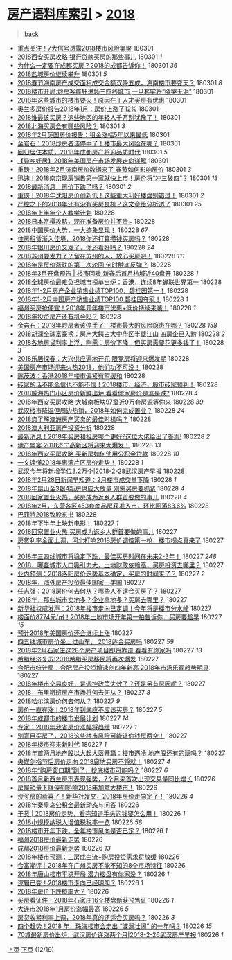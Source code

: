 [房产语料库索引](../../README.md)  > [2018](2018.md)
====
> [back](../README.md)

- [重点关注！7大信号透露2018楼市风险集聚](http://jkwz.applinzi.com/ittc/7075526760584446982.html#%E9%87%8D%E7%82%B9%E5%85%B3%E6%B3%A8%EF%BC%817%E5%A4%A7%E4%BF%A1%E5%8F%B7%E9%80%8F%E9%9C%B22018%E6%A5%BC%E5%B8%82%E9%A3%8E%E9%99%A9%E9%9B%86%E8%81%9A) 180301  
- [2018西安买房攻略 银行贷款买房的那些事儿](http://jkwz.applinzi.com/ittc/7075523008754353162.html#2018%E8%A5%BF%E5%AE%89%E4%B9%B0%E6%88%BF%E6%94%BB%E7%95%A5+%E9%93%B6%E8%A1%8C%E8%B4%B7%E6%AC%BE%E4%B9%B0%E6%88%BF%E7%9A%84%E9%82%A3%E4%BA%9B%E4%BA%8B%E5%84%BF) 180301 *1* 
- [为什么一定要在成都买房？2018的成都告诉你！](http://jkwz.applinzi.com/ittc/7075517497208210449.html#%E4%B8%BA%E4%BB%80%E4%B9%88%E4%B8%80%E5%AE%9A%E8%A6%81%E5%9C%A8%E6%88%90%E9%83%BD%E4%B9%B0%E6%88%BF%EF%BC%9F2018%E7%9A%84%E6%88%90%E9%83%BD%E5%91%8A%E8%AF%89%E4%BD%A0%EF%BC%81) 180301 *36* 
- [2018盐城房价继续攀升](http://jkwz.applinzi.com/ittc/7075476851764233222.html#2018%E7%9B%90%E5%9F%8E%E6%88%BF%E4%BB%B7%E7%BB%A7%E7%BB%AD%E6%94%80%E5%8D%87) 180301 *5* 
- [2018春节海南房产成交面积成交金额双降五成，海南楼市要变天？](http://jkwz.applinzi.com/ittc/7075476055479813131.html#2018%E6%98%A5%E8%8A%82%E6%B5%B7%E5%8D%97%E6%88%BF%E4%BA%A7%E6%88%90%E4%BA%A4%E9%9D%A2%E7%A7%AF%E6%88%90%E4%BA%A4%E9%87%91%E9%A2%9D%E5%8F%8C%E9%99%8D%E4%BA%94%E6%88%90%EF%BC%8C%E6%B5%B7%E5%8D%97%E6%A5%BC%E5%B8%82%E8%A6%81%E5%8F%98%E5%A4%A9%EF%BC%9F) 180301 *8* 
- [2018楼市开局:炒房客疯狂进场三四线城市,一旦套牢将“欲哭无泪”](http://jkwz.applinzi.com/ittc/7075466780300805126.html#2018%E6%A5%BC%E5%B8%82%E5%BC%80%E5%B1%80%3A%E7%82%92%E6%88%BF%E5%AE%A2%E7%96%AF%E7%8B%82%E8%BF%9B%E5%9C%BA%E4%B8%89%E5%9B%9B%E7%BA%BF%E5%9F%8E%E5%B8%82%2C%E4%B8%80%E6%97%A6%E5%A5%97%E7%89%A2%E5%B0%86%E2%80%9C%E6%AC%B2%E5%93%AD%E6%97%A0%E6%B3%AA%E2%80%9D) 180301  
- [2018年这些城市的楼市要火！原因在于人才买房有优惠](http://jkwz.applinzi.com/ittc/7075464180931232778.html#2018%E5%B9%B4%E8%BF%99%E4%BA%9B%E5%9F%8E%E5%B8%82%E7%9A%84%E6%A5%BC%E5%B8%82%E8%A6%81%E7%81%AB%EF%BC%81%E5%8E%9F%E5%9B%A0%E5%9C%A8%E4%BA%8E%E4%BA%BA%E6%89%8D%E4%B9%B0%E6%88%BF%E6%9C%89%E4%BC%98%E6%83%A0) 180301  
- [奥兰多房价报告2018年1月：房价上涨了12%](http://jkwz.applinzi.com/ittc/7075459459071869969.html#%E5%A5%A5%E5%85%B0%E5%A4%9A%E6%88%BF%E4%BB%B7%E6%8A%A5%E5%91%8A2018%E5%B9%B41%E6%9C%88%EF%BC%9A%E6%88%BF%E4%BB%B7%E4%B8%8A%E6%B6%A8%E4%BA%8612%25) 180301  
- [2018谁最该买房？这些地区的年轻人千万别犹豫了！](http://jkwz.applinzi.com/ittc/7075458327402513418.html#2018%E8%B0%81%E6%9C%80%E8%AF%A5%E4%B9%B0%E6%88%BF%EF%BC%9F%E8%BF%99%E4%BA%9B%E5%9C%B0%E5%8C%BA%E7%9A%84%E5%B9%B4%E8%BD%BB%E4%BA%BA%E5%8D%83%E4%B8%87%E5%88%AB%E7%8A%B9%E8%B1%AB%E4%BA%86%EF%BC%81) 180301  
- [2018北海买房会有哪些风险？](http://jkwz.applinzi.com/ittc/7075456390267405328.html#2018%E5%8C%97%E6%B5%B7%E4%B9%B0%E6%88%BF%E4%BC%9A%E6%9C%89%E5%93%AA%E4%BA%9B%E9%A3%8E%E9%99%A9%EF%BC%9F) 180301 *3* 
- [2018年2月英国房价报告：租金涨幅5年以来最低](http://jkwz.applinzi.com/ittc/7075455122304140295.html#2018%E5%B9%B42%E6%9C%88%E8%8B%B1%E5%9B%BD%E6%88%BF%E4%BB%B7%E6%8A%A5%E5%91%8A%EF%BC%9A%E7%A7%9F%E9%87%91%E6%B6%A8%E5%B9%855%E5%B9%B4%E4%BB%A5%E6%9D%A5%E6%9C%80%E4%BD%8E) 180301  
- [金岩石：2018炒房者该停手了！楼市最大风险在哪？](http://jkwz.applinzi.com/ittc/7075451550468408336.html#%E9%87%91%E5%B2%A9%E7%9F%B3%EF%BC%9A2018%E7%82%92%E6%88%BF%E8%80%85%E8%AF%A5%E5%81%9C%E6%89%8B%E4%BA%86%EF%BC%81%E6%A5%BC%E5%B8%82%E6%9C%80%E5%A4%A7%E9%A3%8E%E9%99%A9%E5%9C%A8%E5%93%AA%EF%BC%9F) 180301  
- [回归居住本质，2018年成都房产将迎品质时代](http://jkwz.applinzi.com/ittc/7075441920530973706.html#%E5%9B%9E%E5%BD%92%E5%B1%85%E4%BD%8F%E6%9C%AC%E8%B4%A8%EF%BC%8C2018%E5%B9%B4%E6%88%90%E9%83%BD%E6%88%BF%E4%BA%A7%E5%B0%86%E8%BF%8E%E5%93%81%E8%B4%A8%E6%97%B6%E4%BB%A3) 180301 *5* 
- [【异乡好居】2018年美国房产市场发展走向详解](http://jkwz.applinzi.com/ittc/7075441345160545296.html#%E3%80%90%E5%BC%82%E4%B9%A1%E5%A5%BD%E5%B1%85%E3%80%912018%E5%B9%B4%E7%BE%8E%E5%9B%BD%E6%88%BF%E4%BA%A7%E5%B8%82%E5%9C%BA%E5%8F%91%E5%B1%95%E8%B5%B0%E5%90%91%E8%AF%A6%E8%A7%A3) 180301  
- [重磅！2018年2月济南房价数据来了 春节如何影响房价](http://jkwz.applinzi.com/ittc/7075439601781310471.html#%E9%87%8D%E7%A3%85%EF%BC%812018%E5%B9%B42%E6%9C%88%E6%B5%8E%E5%8D%97%E6%88%BF%E4%BB%B7%E6%95%B0%E6%8D%AE%E6%9D%A5%E4%BA%86+%E6%98%A5%E8%8A%82%E5%A6%82%E4%BD%95%E5%BD%B1%E5%93%8D%E6%88%BF%E4%BB%B7) 180301 *3* 
- [迅速！2018南京现房销售第一家就快上市！房价将“冲三破四”？](http://jkwz.applinzi.com/ittc/7075436171683693575.html#%E8%BF%85%E9%80%9F%EF%BC%812018%E5%8D%97%E4%BA%AC%E7%8E%B0%E6%88%BF%E9%94%80%E5%94%AE%E7%AC%AC%E4%B8%80%E5%AE%B6%E5%B0%B1%E5%BF%AB%E4%B8%8A%E5%B8%82%EF%BC%81%E6%88%BF%E4%BB%B7%E5%B0%86%E2%80%9C%E5%86%B2%E4%B8%89%E7%A0%B4%E5%9B%9B%E2%80%9D%EF%BC%9F) 180301 *13* 
- [2018最新消息，房价下跌了吗？](http://jkwz.applinzi.com/ittc/7073966518570583056.html#2018%E6%9C%80%E6%96%B0%E6%B6%88%E6%81%AF%EF%BC%8C%E6%88%BF%E4%BB%B7%E4%B8%8B%E8%B7%8C%E4%BA%86%E5%90%97%EF%BC%9F) 180301 *2* 
- [重磅！2018年沈阳房价创新低！这些重大利好楼盘别错过！](http://jkwz.applinzi.com/ittc/7075414858340500486.html#%E9%87%8D%E7%A3%85%EF%BC%812018%E5%B9%B4%E6%B2%88%E9%98%B3%E6%88%BF%E4%BB%B7%E5%88%9B%E6%96%B0%E4%BD%8E%EF%BC%81%E8%BF%99%E4%BA%9B%E9%87%8D%E5%A4%A7%E5%88%A9%E5%A5%BD%E6%A5%BC%E7%9B%98%E5%88%AB%E9%94%99%E8%BF%87%EF%BC%81) 180301 *2* 
- [严控之下的2018年还有没有买房良机？这文章给分析透了](http://jkwz.applinzi.com/ittc/7075155748890084359.html#%E4%B8%A5%E6%8E%A7%E4%B9%8B%E4%B8%8B%E7%9A%842018%E5%B9%B4%E8%BF%98%E6%9C%89%E6%B2%A1%E6%9C%89%E4%B9%B0%E6%88%BF%E8%89%AF%E6%9C%BA%EF%BC%9F%E8%BF%99%E6%96%87%E7%AB%A0%E7%BB%99%E5%88%86%E6%9E%90%E9%80%8F%E4%BA%86) 180301 *25* 
- [2018年上半年个人教学计划](http://jkwz.applinzi.com/ittc/7075272698085508107.html#2018%E5%B9%B4%E4%B8%8A%E5%8D%8A%E5%B9%B4%E4%B8%AA%E4%BA%BA%E6%95%99%E5%AD%A6%E8%AE%A1%E5%88%92) 180228  
- [2018日本赏樱攻略，现在准备房价并不贵~](http://jkwz.applinzi.com/ittc/7075271479073981457.html#2018%E6%97%A5%E6%9C%AC%E8%B5%8F%E6%A8%B1%E6%94%BB%E7%95%A5%EF%BC%8C%E7%8E%B0%E5%9C%A8%E5%87%86%E5%A4%87%E6%88%BF%E4%BB%B7%E5%B9%B6%E4%B8%8D%E8%B4%B5%7E) 180228  
- [2018中国房价大势，一大迹象显现！](http://jkwz.applinzi.com/ittc/7075245423378039814.html#2018%E4%B8%AD%E5%9B%BD%E6%88%BF%E4%BB%B7%E5%A4%A7%E5%8A%BF%EF%BC%8C%E4%B8%80%E5%A4%A7%E8%BF%B9%E8%B1%A1%E6%98%BE%E7%8E%B0%EF%BC%81) 180228 *67* 
- [住房租赁渐入佳境，2018你还打算攒钱买房吗？](http://jkwz.applinzi.com/ittc/7072956257051083787.html#%E4%BD%8F%E6%88%BF%E7%A7%9F%E8%B5%81%E6%B8%90%E5%85%A5%E4%BD%B3%E5%A2%83%EF%BC%8C2018%E4%BD%A0%E8%BF%98%E6%89%93%E7%AE%97%E6%94%92%E9%92%B1%E4%B9%B0%E6%88%BF%E5%90%97%EF%BC%9F) 180228  
- [2018年银川房价又涨了，你还看好吗？](http://jkwz.applinzi.com/ittc/7075199131859813392.html#2018%E5%B9%B4%E9%93%B6%E5%B7%9D%E6%88%BF%E4%BB%B7%E5%8F%88%E6%B6%A8%E4%BA%86%EF%BC%8C%E4%BD%A0%E8%BF%98%E7%9C%8B%E5%A5%BD%E5%90%97%EF%BC%9F) 180228 *24* 
- [2018苏州要发力了？留在苏州的人，放心买房吧！](http://jkwz.applinzi.com/ittc/7075198854469518346.html#2018%E8%8B%8F%E5%B7%9E%E8%A6%81%E5%8F%91%E5%8A%9B%E4%BA%86%EF%BC%9F%E7%95%99%E5%9C%A8%E8%8B%8F%E5%B7%9E%E7%9A%84%E4%BA%BA%EF%BC%8C%E6%94%BE%E5%BF%83%E4%B9%B0%E6%88%BF%E5%90%A7%EF%BC%81) 180228 *111* 
- [2018年是房价涨跌的第三次轮回 何时触底反弹？](http://jkwz.applinzi.com/ittc/7075196062271013899.html#2018%E5%B9%B4%E6%98%AF%E6%88%BF%E4%BB%B7%E6%B6%A8%E8%B7%8C%E7%9A%84%E7%AC%AC%E4%B8%89%E6%AC%A1%E8%BD%AE%E5%9B%9E+%E4%BD%95%E6%97%B6%E8%A7%A6%E5%BA%95%E5%8F%8D%E5%BC%B9%EF%BC%9F) 180228  
- [2018年3月开盘预告 | 楼市回暖 新春后首月杭城近40盘开](http://jkwz.applinzi.com/ittc/7075184437572928528.html#2018%E5%B9%B43%E6%9C%88%E5%BC%80%E7%9B%98%E9%A2%84%E5%91%8A+%7C+%E6%A5%BC%E5%B8%82%E5%9B%9E%E6%9A%96+%E6%96%B0%E6%98%A5%E5%90%8E%E9%A6%96%E6%9C%88%E6%9D%AD%E5%9F%8E%E8%BF%9140%E7%9B%98%E5%BC%80) 180228 *1* 
- [2018全球房价最难负担城市榜单出炉：香港，连续8年蝉联世界第一](http://jkwz.applinzi.com/ittc/7075187309811336208.html#2018%E5%85%A8%E7%90%83%E6%88%BF%E4%BB%B7%E6%9C%80%E9%9A%BE%E8%B4%9F%E6%8B%85%E5%9F%8E%E5%B8%82%E6%A6%9C%E5%8D%95%E5%87%BA%E7%82%89%EF%BC%9A%E9%A6%99%E6%B8%AF%EF%BC%8C%E8%BF%9E%E7%BB%AD8%E5%B9%B4%E8%9D%89%E8%81%94%E4%B8%96%E7%95%8C%E7%AC%AC%E4%B8%80) 180228  
- [2018年1-2月房产企业销售业绩TOP100，碧桂园第一！](http://jkwz.applinzi.com/ittc/7075182894018724880.html#2018%E5%B9%B41-2%E6%9C%88%E6%88%BF%E4%BA%A7%E4%BC%81%E4%B8%9A%E9%94%80%E5%94%AE%E4%B8%9A%E7%BB%A9TOP100%EF%BC%8C%E7%A2%A7%E6%A1%82%E5%9B%AD%E7%AC%AC%E4%B8%80%EF%BC%81) 180228  
- [2018年1-2月中国房产销售业绩TOP100 碧桂园夺冠！](http://jkwz.applinzi.com/ittc/7075182894169719814.html#2018%E5%B9%B41-2%E6%9C%88%E4%B8%AD%E5%9B%BD%E6%88%BF%E4%BA%A7%E9%94%80%E5%94%AE%E4%B8%9A%E7%BB%A9TOP100+%E7%A2%A7%E6%A1%82%E5%9B%AD%E5%A4%BA%E5%86%A0%EF%BC%81) 180228 *1* 
- [福州买房抢便宜！2018年开年楼市优惠+低价持续来袭！](http://jkwz.applinzi.com/ittc/7075179560016806918.html#%E7%A6%8F%E5%B7%9E%E4%B9%B0%E6%88%BF%E6%8A%A2%E4%BE%BF%E5%AE%9C%EF%BC%812018%E5%B9%B4%E5%BC%80%E5%B9%B4%E6%A5%BC%E5%B8%82%E4%BC%98%E6%83%A0%2B%E4%BD%8E%E4%BB%B7%E6%8C%81%E7%BB%AD%E6%9D%A5%E8%A2%AD%EF%BC%81) 180228 *1* 
- [2018年投资房产还有机会吗？](http://jkwz.applinzi.com/ittc/7075178328309105671.html#2018%E5%B9%B4%E6%8A%95%E8%B5%84%E6%88%BF%E4%BA%A7%E8%BF%98%E6%9C%89%E6%9C%BA%E4%BC%9A%E5%90%97%EF%BC%9F) 180228  
- [金岩石：2018年炒房者该停手了！楼市最大的风险隐患在哪？](http://jkwz.applinzi.com/ittc/7075175650032092167.html#%E9%87%91%E5%B2%A9%E7%9F%B3%EF%BC%9A2018%E5%B9%B4%E7%82%92%E6%88%BF%E8%80%85%E8%AF%A5%E5%81%9C%E6%89%8B%E4%BA%86%EF%BC%81%E6%A5%BC%E5%B8%82%E6%9C%80%E5%A4%A7%E7%9A%84%E9%A3%8E%E9%99%A9%E9%9A%90%E6%82%A3%E5%9C%A8%E5%93%AA%EF%BC%9F) 180228 *158* 
- [2018胡润全球富豪榜：房产大鳄占大中华区半壁江山 四房企已入黔](http://jkwz.applinzi.com/ittc/7075175491416097798.html#2018%E8%83%A1%E6%B6%A6%E5%85%A8%E7%90%83%E5%AF%8C%E8%B1%AA%E6%A6%9C%EF%BC%9A%E6%88%BF%E4%BA%A7%E5%A4%A7%E9%B3%84%E5%8D%A0%E5%A4%A7%E4%B8%AD%E5%8D%8E%E5%8C%BA%E5%8D%8A%E5%A3%81%E6%B1%9F%E5%B1%B1+%E5%9B%9B%E6%88%BF%E4%BC%81%E5%B7%B2%E5%85%A5%E9%BB%94) 180228 *2* 
- [2018各地房贷利率上浮，刚需：房价下降，但买房需要花更多钱了！](http://jkwz.applinzi.com/ittc/7075097284037837840.html#2018%E5%90%84%E5%9C%B0%E6%88%BF%E8%B4%B7%E5%88%A9%E7%8E%87%E4%B8%8A%E6%B5%AE%EF%BC%8C%E5%88%9A%E9%9C%80%EF%BC%9A%E6%88%BF%E4%BB%B7%E4%B8%8B%E9%99%8D%EF%BC%8C%E4%BD%86%E4%B9%B0%E6%88%BF%E9%9C%80%E8%A6%81%E8%8A%B1%E6%9B%B4%E5%A4%9A%E9%92%B1%E4%BA%86%EF%BC%81) 180228 *3* 
- [2018乐居探春：大兴供应遍地开花 限竞房将迎来爆发期](http://jkwz.applinzi.com/ittc/7075165827081176074.html#2018%E4%B9%90%E5%B1%85%E6%8E%A2%E6%98%A5%EF%BC%9A%E5%A4%A7%E5%85%B4%E4%BE%9B%E5%BA%94%E9%81%8D%E5%9C%B0%E5%BC%80%E8%8A%B1+%E9%99%90%E7%AB%9E%E6%88%BF%E5%B0%86%E8%BF%8E%E6%9D%A5%E7%88%86%E5%8F%91%E6%9C%9F) 180228  
- [美国房产市场迎来火热2018，他们功不可没！](http://jkwz.applinzi.com/ittc/7075161272226415622.html#%E7%BE%8E%E5%9B%BD%E6%88%BF%E4%BA%A7%E5%B8%82%E5%9C%BA%E8%BF%8E%E6%9D%A5%E7%81%AB%E7%83%AD2018%EF%BC%8C%E4%BB%96%E4%BB%AC%E5%8A%9F%E4%B8%8D%E5%8F%AF%E6%B2%A1%EF%BC%81) 180228  
- [陈茂波：香港2018年楼市偏紧有望缓和](http://jkwz.applinzi.com/ittc/7075142510127350794.html#%E9%99%88%E8%8C%82%E6%B3%A2%EF%BC%9A%E9%A6%99%E6%B8%AF2018%E5%B9%B4%E6%A5%BC%E5%B8%82%E5%81%8F%E7%B4%A7%E6%9C%89%E6%9C%9B%E7%BC%93%E5%92%8C) 180228  
- [砖家的话不能全信也不能不信！2018楼市、经济、股市砖家预判！](http://jkwz.applinzi.com/ittc/7075123451100922897.html#%E7%A0%96%E5%AE%B6%E7%9A%84%E8%AF%9D%E4%B8%8D%E8%83%BD%E5%85%A8%E4%BF%A1%E4%B9%9F%E4%B8%8D%E8%83%BD%E4%B8%8D%E4%BF%A1%EF%BC%812018%E6%A5%BC%E5%B8%82%E3%80%81%E7%BB%8F%E6%B5%8E%E3%80%81%E8%82%A1%E5%B8%82%E7%A0%96%E5%AE%B6%E9%A2%84%E5%88%A4%EF%BC%81) 180228  
- [2018威海热门小区房价新鲜出炉  看看你家房价是涨是跌?](http://jkwz.applinzi.com/ittc/7075117367091004433.html#2018%E5%A8%81%E6%B5%B7%E7%83%AD%E9%97%A8%E5%B0%8F%E5%8C%BA%E6%88%BF%E4%BB%B7%E6%96%B0%E9%B2%9C%E5%87%BA%E7%82%89++%E7%9C%8B%E7%9C%8B%E4%BD%A0%E5%AE%B6%E6%88%BF%E4%BB%B7%E6%98%AF%E6%B6%A8%E6%98%AF%E8%B7%8C%3F) 180228 *4* 
- [2018年西安买房攻略 大城南板块97盘近9万套房源等你来](http://jkwz.applinzi.com/ittc/7075110996232635402.html#2018%E5%B9%B4%E8%A5%BF%E5%AE%89%E4%B9%B0%E6%88%BF%E6%94%BB%E7%95%A5+%E5%A4%A7%E5%9F%8E%E5%8D%97%E6%9D%BF%E5%9D%9797%E7%9B%98%E8%BF%919%E4%B8%87%E5%A5%97%E6%88%BF%E6%BA%90%E7%AD%89%E4%BD%A0%E6%9D%A5) 180228 *39* 
- [武汉楼市降温但周边热销，2018年如何完成置业？](http://jkwz.applinzi.com/ittc/7075090717926228999.html#%E6%AD%A6%E6%B1%89%E6%A5%BC%E5%B8%82%E9%99%8D%E6%B8%A9%E4%BD%86%E5%91%A8%E8%BE%B9%E7%83%AD%E9%94%80%EF%BC%8C2018%E5%B9%B4%E5%A6%82%E4%BD%95%E5%AE%8C%E6%88%90%E7%BD%AE%E4%B8%9A%EF%BC%9F) 180228 *24* 
- [2018您了解澳洲房产买卖的最佳时机吗？](http://jkwz.applinzi.com/ittc/7075082393075844102.html#2018%E6%82%A8%E4%BA%86%E8%A7%A3%E6%BE%B3%E6%B4%B2%E6%88%BF%E4%BA%A7%E4%B9%B0%E5%8D%96%E7%9A%84%E6%9C%80%E4%BD%B3%E6%97%B6%E6%9C%BA%E5%90%97%EF%BC%9F) 180228  
- [2018澳大利亚房产投资分析](http://jkwz.applinzi.com/ittc/7075077715961316359.html#2018%E6%BE%B3%E5%A4%A7%E5%88%A9%E4%BA%9A%E6%88%BF%E4%BA%A7%E6%8A%95%E8%B5%84%E5%88%86%E6%9E%90) 180228  
- [最新消息！2018年买房和租房哪个更好?这位大佬给出了答案!](http://jkwz.applinzi.com/ittc/7075073445903991824.html#%E6%9C%80%E6%96%B0%E6%B6%88%E6%81%AF%EF%BC%812018%E5%B9%B4%E4%B9%B0%E6%88%BF%E5%92%8C%E7%A7%9F%E6%88%BF%E5%93%AA%E4%B8%AA%E6%9B%B4%E5%A5%BD%3F%E8%BF%99%E4%BD%8D%E5%A4%A7%E4%BD%AC%E7%BB%99%E5%87%BA%E4%BA%86%E7%AD%94%E6%A1%88%21) 180228 *2* 
- [地产盛宴 2018济宁高新区将迎来大爆发！](http://jkwz.applinzi.com/ittc/7075060066829206538.html#%E5%9C%B0%E4%BA%A7%E7%9B%9B%E5%AE%B4+2018%E6%B5%8E%E5%AE%81%E9%AB%98%E6%96%B0%E5%8C%BA%E5%B0%86%E8%BF%8E%E6%9D%A5%E5%A4%A7%E7%88%86%E5%8F%91%EF%BC%81) 180228 *13* 
- [2018年西安买房攻略 买新房如何使用公积金贷款](http://jkwz.applinzi.com/ittc/7075058235830961162.html#2018%E5%B9%B4%E8%A5%BF%E5%AE%89%E4%B9%B0%E6%88%BF%E6%94%BB%E7%95%A5+%E4%B9%B0%E6%96%B0%E6%88%BF%E5%A6%82%E4%BD%95%E4%BD%BF%E7%94%A8%E5%85%AC%E7%A7%AF%E9%87%91%E8%B4%B7%E6%AC%BE) 180228 *10* 
- [一文读懂2018年惠湾片区房价走势！](http://jkwz.applinzi.com/ittc/7075056310263743498.html#%E4%B8%80%E6%96%87%E8%AF%BB%E6%87%822018%E5%B9%B4%E6%83%A0%E6%B9%BE%E7%89%87%E5%8C%BA%E6%88%BF%E4%BB%B7%E8%B5%B0%E5%8A%BF%EF%BC%81) 180228 *1* 
- [武汉今年将新增学位3.2万个|2018-2-28武汉房产早报](http://jkwz.applinzi.com/ittc/7075049872061629446.html#%E6%AD%A6%E6%B1%89%E4%BB%8A%E5%B9%B4%E5%B0%86%E6%96%B0%E5%A2%9E%E5%AD%A6%E4%BD%8D3.2%E4%B8%87%E4%B8%AA%7C2018-2-28%E6%AD%A6%E6%B1%89%E6%88%BF%E4%BA%A7%E6%97%A9%E6%8A%A5) 180228  
- [2018年2月28日新闻早知道：2月楼市成交量下降](http://jkwz.applinzi.com/ittc/7075037834102965254.html#2018%E5%B9%B42%E6%9C%8828%E6%97%A5%E6%96%B0%E9%97%BB%E6%97%A9%E7%9F%A5%E9%81%93%EF%BC%9A2%E6%9C%88%E6%A5%BC%E5%B8%82%E6%88%90%E4%BA%A4%E9%87%8F%E4%B8%8B%E9%99%8D) 180228 *1* 
- [2018年昆山金3银4新房供应大放量 刚需买房要抓紧](http://jkwz.applinzi.com/ittc/7075023532331631633.html#2018%E5%B9%B4%E6%98%86%E5%B1%B1%E9%87%913%E9%93%B64%E6%96%B0%E6%88%BF%E4%BE%9B%E5%BA%94%E5%A4%A7%E6%94%BE%E9%87%8F+%E5%88%9A%E9%9C%80%E4%B9%B0%E6%88%BF%E8%A6%81%E6%8A%93%E7%B4%A7) 180228 *4* 
- [2018回家置业火热，买房成为返乡人群首要做的事儿](http://jkwz.applinzi.com/ittc/7074935982682276870.html#2018%E5%9B%9E%E5%AE%B6%E7%BD%AE%E4%B8%9A%E7%81%AB%E7%83%AD%EF%BC%8C%E4%B9%B0%E6%88%BF%E6%88%90%E4%B8%BA%E8%BF%94%E4%B9%A1%E4%BA%BA%E7%BE%A4%E9%A6%96%E8%A6%81%E5%81%9A%E7%9A%84%E4%BA%8B%E5%84%BF) 180228 *4* 
- [2018年2月，东营各区453套商品房获准入市，环比回落83.6%](http://jkwz.applinzi.com/ittc/7074923215875212298.html#2018%E5%B9%B42%E6%9C%88%EF%BC%8C%E4%B8%9C%E8%90%A5%E5%90%84%E5%8C%BA453%E5%A5%97%E5%95%86%E5%93%81%E6%88%BF%E8%8E%B7%E5%87%86%E5%85%A5%E5%B8%82%EF%BC%8C%E7%8E%AF%E6%AF%94%E5%9B%9E%E8%90%BD83.6%25) 180228  
- [巴菲特2018致股东书](http://jkwz.applinzi.com/ittc/7074921612237603851.html#%E5%B7%B4%E8%8F%B2%E7%89%B92018%E8%87%B4%E8%82%A1%E4%B8%9C%E4%B9%A6) 180228  
- [2018年下半年上映新电影！](http://jkwz.applinzi.com/ittc/7074882713930957834.html#2018%E5%B9%B4%E4%B8%8B%E5%8D%8A%E5%B9%B4%E4%B8%8A%E6%98%A0%E6%96%B0%E7%94%B5%E5%BD%B1%EF%BC%81) 180227 *1* 
- [2018回家置业火热 买房成为返乡人群首要做的事儿](http://jkwz.applinzi.com/ittc/7074879983241921547.html#2018%E5%9B%9E%E5%AE%B6%E7%BD%AE%E4%B8%9A%E7%81%AB%E7%83%AD+%E4%B9%B0%E6%88%BF%E6%88%90%E4%B8%BA%E8%BF%94%E4%B9%A1%E4%BA%BA%E7%BE%A4%E9%A6%96%E8%A6%81%E5%81%9A%E7%9A%84%E4%BA%8B%E5%84%BF) 180227  
- [房贷利率全面上调，河北打响2018房价调控第一枪，楼市拐点真来了](http://jkwz.applinzi.com/ittc/7074851711770690571.html#%E6%88%BF%E8%B4%B7%E5%88%A9%E7%8E%87%E5%85%A8%E9%9D%A2%E4%B8%8A%E8%B0%83%EF%BC%8C%E6%B2%B3%E5%8C%97%E6%89%93%E5%93%8D2018%E6%88%BF%E4%BB%B7%E8%B0%83%E6%8E%A7%E7%AC%AC%E4%B8%80%E6%9E%AA%EF%BC%8C%E6%A5%BC%E5%B8%82%E6%8B%90%E7%82%B9%E7%9C%9F%E6%9D%A5%E4%BA%86) 180227 *1* 
- [2018年三四线城市将稳定下跌，最佳买房时间在未来2-3年！](http://jkwz.applinzi.com/ittc/7074799965056795664.html#2018%E5%B9%B4%E4%B8%89%E5%9B%9B%E7%BA%BF%E5%9F%8E%E5%B8%82%E5%B0%86%E7%A8%B3%E5%AE%9A%E4%B8%8B%E8%B7%8C%EF%BC%8C%E6%9C%80%E4%BD%B3%E4%B9%B0%E6%88%BF%E6%97%B6%E9%97%B4%E5%9C%A8%E6%9C%AA%E6%9D%A52-3%E5%B9%B4%EF%BC%81) 180227 *248* 
- [2018，哪些城市人口吸引力大，土地财政依赖高，买房投资去哪里？](http://jkwz.applinzi.com/ittc/7074832526676067335.html#2018%EF%BC%8C%E5%93%AA%E4%BA%9B%E5%9F%8E%E5%B8%82%E4%BA%BA%E5%8F%A3%E5%90%B8%E5%BC%95%E5%8A%9B%E5%A4%A7%EF%BC%8C%E5%9C%9F%E5%9C%B0%E8%B4%A2%E6%94%BF%E4%BE%9D%E8%B5%96%E9%AB%98%EF%BC%8C%E4%B9%B0%E6%88%BF%E6%8A%95%E8%B5%84%E5%8E%BB%E5%93%AA%E9%87%8C%EF%BC%9F) 180227  
- [业内预测：2018洛阳房价走势基本确定，买房的时间来了？](http://jkwz.applinzi.com/ittc/7074804852465337360.html#%E4%B8%9A%E5%86%85%E9%A2%84%E6%B5%8B%EF%BC%9A2018%E6%B4%9B%E9%98%B3%E6%88%BF%E4%BB%B7%E8%B5%B0%E5%8A%BF%E5%9F%BA%E6%9C%AC%E7%A1%AE%E5%AE%9A%EF%BC%8C%E4%B9%B0%E6%88%BF%E7%9A%84%E6%97%B6%E9%97%B4%E6%9D%A5%E4%BA%86%EF%BC%9F) 180227 *2* 
- [2018年，海外房产投资最佳国家—美国](http://jkwz.applinzi.com/ittc/7074796533721859078.html#2018%E5%B9%B4%EF%BC%8C%E6%B5%B7%E5%A4%96%E6%88%BF%E4%BA%A7%E6%8A%95%E8%B5%84%E6%9C%80%E4%BD%B3%E5%9B%BD%E5%AE%B6%E2%80%94%E7%BE%8E%E5%9B%BD) 180227  
- [任志强：2018房价何去何从？哪些人不适合买房了？](http://jkwz.applinzi.com/ittc/7074793104924476427.html#%E4%BB%BB%E5%BF%97%E5%BC%BA%EF%BC%9A2018%E6%88%BF%E4%BB%B7%E4%BD%95%E5%8E%BB%E4%BD%95%E4%BB%8E%EF%BC%9F%E5%93%AA%E4%BA%9B%E4%BA%BA%E4%B8%8D%E9%80%82%E5%90%88%E4%B9%B0%E6%88%BF%E4%BA%86%EF%BC%9F) 180227  
- [2018年，那些城市卖地多？企业拿地多？买房去哪里？](http://jkwz.applinzi.com/ittc/7074790994359092235.html#2018%E5%B9%B4%EF%BC%8C%E9%82%A3%E4%BA%9B%E5%9F%8E%E5%B8%82%E5%8D%96%E5%9C%B0%E5%A4%9A%EF%BC%9F%E4%BC%81%E4%B8%9A%E6%8B%BF%E5%9C%B0%E5%A4%9A%EF%BC%9F%E4%B9%B0%E6%88%BF%E5%8E%BB%E5%93%AA%E9%87%8C%EF%BC%9F) 180227  
- [新华社权威发声：2018年楼市走向已定调！今年将是楼市分水岭](http://jkwz.applinzi.com/ittc/7074790834723882001.html#%E6%96%B0%E5%8D%8E%E7%A4%BE%E6%9D%83%E5%A8%81%E5%8F%91%E5%A3%B0%EF%BC%9A2018%E5%B9%B4%E6%A5%BC%E5%B8%82%E8%B5%B0%E5%90%91%E5%B7%B2%E5%AE%9A%E8%B0%83%EF%BC%81%E4%BB%8A%E5%B9%B4%E5%B0%86%E6%98%AF%E6%A5%BC%E5%B8%82%E5%88%86%E6%B0%B4%E5%B2%AD) 180227  
- [楼面价8774元/㎡！2018年土地市场开年第一拍告诉你：买房要趁早](http://jkwz.applinzi.com/ittc/7074786969936987142.html#%E6%A5%BC%E9%9D%A2%E4%BB%B78774%E5%85%83%2F%E3%8E%A1%EF%BC%812018%E5%B9%B4%E5%9C%9F%E5%9C%B0%E5%B8%82%E5%9C%BA%E5%BC%80%E5%B9%B4%E7%AC%AC%E4%B8%80%E6%8B%8D%E5%91%8A%E8%AF%89%E4%BD%A0%EF%BC%9A%E4%B9%B0%E6%88%BF%E8%A6%81%E8%B6%81%E6%97%A9) 180227 *15* 
- [预计2018年美国房价还会继续上涨](http://jkwz.applinzi.com/ittc/7074780590367048714.html#%E9%A2%84%E8%AE%A12018%E5%B9%B4%E7%BE%8E%E5%9B%BD%E6%88%BF%E4%BB%B7%E8%BF%98%E4%BC%9A%E7%BB%A7%E7%BB%AD%E4%B8%8A%E6%B6%A8) 180227  
- [四五线城市房价坐上过山车， 2018适合买房吗](http://jkwz.applinzi.com/ittc/7074775741487383568.html#%E5%9B%9B%E4%BA%94%E7%BA%BF%E5%9F%8E%E5%B8%82%E6%88%BF%E4%BB%B7%E5%9D%90%E4%B8%8A%E8%BF%87%E5%B1%B1%E8%BD%A6%EF%BC%8C+2018%E9%80%82%E5%90%88%E4%B9%B0%E6%88%BF%E5%90%97) 180227 *59* 
- [2018年2月石家庄这28个房产项目即将靠谱 看看有你家吗](http://jkwz.applinzi.com/ittc/7074772233539290122.html#2018%E5%B9%B42%E6%9C%88%E7%9F%B3%E5%AE%B6%E5%BA%84%E8%BF%9928%E4%B8%AA%E6%88%BF%E4%BA%A7%E9%A1%B9%E7%9B%AE%E5%8D%B3%E5%B0%86%E9%9D%A0%E8%B0%B1+%E7%9C%8B%E7%9C%8B%E6%9C%89%E4%BD%A0%E5%AE%B6%E5%90%97) 180227 *13* 
- [希腊经济复苏!2018希腊买房移民将再次爆发](http://jkwz.applinzi.com/ittc/7074758498397455370.html#%E5%B8%8C%E8%85%8A%E7%BB%8F%E6%B5%8E%E5%A4%8D%E8%8B%8F%212018%E5%B8%8C%E8%85%8A%E4%B9%B0%E6%88%BF%E7%A7%BB%E6%B0%91%E5%B0%86%E5%86%8D%E6%AC%A1%E7%88%86%E5%8F%91) 180227  
- [合肥市统计局：合肥房产投资增速创四年新高 2018年市场乐观趋势明显](http://jkwz.applinzi.com/ittc/7074753519234319377.html#%E5%90%88%E8%82%A5%E5%B8%82%E7%BB%9F%E8%AE%A1%E5%B1%80%EF%BC%9A%E5%90%88%E8%82%A5%E6%88%BF%E4%BA%A7%E6%8A%95%E8%B5%84%E5%A2%9E%E9%80%9F%E5%88%9B%E5%9B%9B%E5%B9%B4%E6%96%B0%E9%AB%98+2018%E5%B9%B4%E5%B8%82%E5%9C%BA%E4%B9%90%E8%A7%82%E8%B6%8B%E5%8A%BF%E6%98%8E%E6%98%BE) 180227  
- [2018年楼市交易良好，是调控政策失效了？还是另有原因呢？](http://jkwz.applinzi.com/ittc/7074720085233370119.html#2018%E5%B9%B4%E6%A5%BC%E5%B8%82%E4%BA%A4%E6%98%93%E8%89%AF%E5%A5%BD%EF%BC%8C%E6%98%AF%E8%B0%83%E6%8E%A7%E6%94%BF%E7%AD%96%E5%A4%B1%E6%95%88%E4%BA%86%EF%BC%9F%E8%BF%98%E6%98%AF%E5%8F%A6%E6%9C%89%E5%8E%9F%E5%9B%A0%E5%91%A2%EF%BC%9F) 180227  
- [2018，布里斯班房产市场将何去何从？](http://jkwz.applinzi.com/ittc/7074713417078539270.html#2018%EF%BC%8C%E5%B8%83%E9%87%8C%E6%96%AF%E7%8F%AD%E6%88%BF%E4%BA%A7%E5%B8%82%E5%9C%BA%E5%B0%86%E4%BD%95%E5%8E%BB%E4%BD%95%E4%BB%8E%EF%BC%9F) 180227 *8* 
- [2018哈尔滨房价何去何从？](http://jkwz.applinzi.com/ittc/7074701751481795590.html#2018%E5%93%88%E5%B0%94%E6%BB%A8%E6%88%BF%E4%BB%B7%E4%BD%95%E5%8E%BB%E4%BD%95%E4%BB%8E%EF%BC%9F) 180227 *9* 
- [房价一直在涨！2018年到底应不应该买房？](http://jkwz.applinzi.com/ittc/7074694760898233351.html#%E6%88%BF%E4%BB%B7%E4%B8%80%E7%9B%B4%E5%9C%A8%E6%B6%A8%EF%BC%812018%E5%B9%B4%E5%88%B0%E5%BA%95%E5%BA%94%E4%B8%8D%E5%BA%94%E8%AF%A5%E4%B9%B0%E6%88%BF%EF%BC%9F) 180227 *5* 
- [2018年成都市的楼市发展计划](http://jkwz.applinzi.com/ittc/7074690048530580497.html#2018%E5%B9%B4%E6%88%90%E9%83%BD%E5%B8%82%E7%9A%84%E6%A5%BC%E5%B8%82%E5%8F%91%E5%B1%95%E8%AE%A1%E5%88%92) 180227 *14* 
- [专家：2018年我省房价涨幅将趋缓](http://jkwz.applinzi.com/ittc/7074688015748563975.html#%E4%B8%93%E5%AE%B6%EF%BC%9A2018%E5%B9%B4%E6%88%91%E7%9C%81%E6%88%BF%E4%BB%B7%E6%B6%A8%E5%B9%85%E5%B0%86%E8%B6%8B%E7%BC%93) 180227 *1* 
- [别盲目买房了，2018这些楼市风险可能让你钱房两空！](http://jkwz.applinzi.com/ittc/7074682875792589840.html#%E5%88%AB%E7%9B%B2%E7%9B%AE%E4%B9%B0%E6%88%BF%E4%BA%86%EF%BC%8C2018%E8%BF%99%E4%BA%9B%E6%A5%BC%E5%B8%82%E9%A3%8E%E9%99%A9%E5%8F%AF%E8%83%BD%E8%AE%A9%E4%BD%A0%E9%92%B1%E6%88%BF%E4%B8%A4%E7%A9%BA%EF%BC%81) 180227  
- [2018年楼市迎来新时代](http://jkwz.applinzi.com/ittc/7074667568143270929.html#2018%E5%B9%B4%E6%A5%BC%E5%B8%82%E8%BF%8E%E6%9D%A5%E6%96%B0%E6%97%B6%E4%BB%A3) 180227 *1* 
- [2018年首两月地产股以大起大落开篇：楼市遇冷 地产股还有的玩吗？](http://jkwz.applinzi.com/ittc/7074665954980398097.html#2018%E5%B9%B4%E9%A6%96%E4%B8%A4%E6%9C%88%E5%9C%B0%E4%BA%A7%E8%82%A1%E4%BB%A5%E5%A4%A7%E8%B5%B7%E5%A4%A7%E8%90%BD%E5%BC%80%E7%AF%87%EF%BC%9A%E6%A5%BC%E5%B8%82%E9%81%87%E5%86%B7+%E5%9C%B0%E4%BA%A7%E8%82%A1%E8%BF%98%E6%9C%89%E7%9A%84%E7%8E%A9%E5%90%97%EF%BC%9F) 180227  
- [央媒剑指节后房价走向 2018廊坊买房不将就！](http://jkwz.applinzi.com/ittc/7074591164043101200.html#%E5%A4%AE%E5%AA%92%E5%89%91%E6%8C%87%E8%8A%82%E5%90%8E%E6%88%BF%E4%BB%B7%E8%B5%B0%E5%90%91+2018%E5%BB%8A%E5%9D%8A%E4%B9%B0%E6%88%BF%E4%B8%8D%E5%B0%86%E5%B0%B1%EF%BC%81) 180227 *4* 
- [2018年“购房窗口期”到了，抄底楼市可能吗？](http://jkwz.applinzi.com/ittc/7074568308559184903.html#2018%E5%B9%B4%E2%80%9C%E8%B4%AD%E6%88%BF%E7%AA%97%E5%8F%A3%E6%9C%9F%E2%80%9D%E5%88%B0%E4%BA%86%EF%BC%8C%E6%8A%84%E5%BA%95%E6%A5%BC%E5%B8%82%E5%8F%AF%E8%83%BD%E5%90%97%EF%BC%9F) 180227 *6* 
- [2018首月新西兰房市表现强势，7个月来首次出现交易量同比增长](http://jkwz.applinzi.com/ittc/7074477839116403723.html#2018%E9%A6%96%E6%9C%88%E6%96%B0%E8%A5%BF%E5%85%B0%E6%88%BF%E5%B8%82%E8%A1%A8%E7%8E%B0%E5%BC%BA%E5%8A%BF%EF%BC%8C7%E4%B8%AA%E6%9C%88%E6%9D%A5%E9%A6%96%E6%AC%A1%E5%87%BA%E7%8E%B0%E4%BA%A4%E6%98%93%E9%87%8F%E5%90%8C%E6%AF%94%E5%A2%9E%E9%95%BF) 180226  
- [房屋销量下降深刻影响2018年加拿大楼市！](http://jkwz.applinzi.com/ittc/7074445797255283728.html#%E6%88%BF%E5%B1%8B%E9%94%80%E9%87%8F%E4%B8%8B%E9%99%8D%E6%B7%B1%E5%88%BB%E5%BD%B1%E5%93%8D2018%E5%B9%B4%E5%8A%A0%E6%8B%BF%E5%A4%A7%E6%A5%BC%E5%B8%82%EF%BC%81) 180226  
- [没买房的恭喜了！新华社发文，2018年房价走向定了！](http://jkwz.applinzi.com/ittc/7074442038915630096.html#%E6%B2%A1%E4%B9%B0%E6%88%BF%E7%9A%84%E6%81%AD%E5%96%9C%E4%BA%86%EF%BC%81%E6%96%B0%E5%8D%8E%E7%A4%BE%E5%8F%91%E6%96%87%EF%BC%8C2018%E5%B9%B4%E6%88%BF%E4%BB%B7%E8%B5%B0%E5%90%91%E5%AE%9A%E4%BA%86%EF%BC%81) 180226 *4* 
- [2018年秦皇岛公积金最新动态与问答](http://jkwz.applinzi.com/ittc/7074423569985848326.html#2018%E5%B9%B4%E7%A7%A6%E7%9A%87%E5%B2%9B%E5%85%AC%E7%A7%AF%E9%87%91%E6%9C%80%E6%96%B0%E5%8A%A8%E6%80%81%E4%B8%8E%E9%97%AE%E7%AD%94) 180226  
- [干货 | 2018房价走势，看完知道手头的钱要怎么用！](http://jkwz.applinzi.com/ittc/7074416677221827601.html#%E5%B9%B2%E8%B4%A7+%7C+2018%E6%88%BF%E4%BB%B7%E8%B5%B0%E5%8A%BF%EF%BC%8C%E7%9C%8B%E5%AE%8C%E7%9F%A5%E9%81%93%E6%89%8B%E5%A4%B4%E7%9A%84%E9%92%B1%E8%A6%81%E6%80%8E%E4%B9%88%E7%94%A8%EF%BC%81) 180226 *1* 
- [2018小规模纳税人增值税税率一览](http://jkwz.applinzi.com/ittc/7074398414781809681.html#2018%E5%B0%8F%E8%A7%84%E6%A8%A1%E7%BA%B3%E7%A8%8E%E4%BA%BA%E5%A2%9E%E5%80%BC%E7%A8%8E%E7%A8%8E%E7%8E%87%E4%B8%80%E8%A7%88) 180226 *58* 
- [2018楼市开年下跌，全年楼市风向是否已定？](http://jkwz.applinzi.com/ittc/7074373569645904903.html#2018%E6%A5%BC%E5%B8%82%E5%BC%80%E5%B9%B4%E4%B8%8B%E8%B7%8C%EF%BC%8C%E5%85%A8%E5%B9%B4%E6%A5%BC%E5%B8%82%E9%A3%8E%E5%90%91%E6%98%AF%E5%90%A6%E5%B7%B2%E5%AE%9A%EF%BC%9F) 180226 *1* 
- [福州2018房价最新走势](http://jkwz.applinzi.com/ittc/7074362244555342854.html#%E7%A6%8F%E5%B7%9E2018%E6%88%BF%E4%BB%B7%E6%9C%80%E6%96%B0%E8%B5%B0%E5%8A%BF) 180226  
- [成都2018房价最新走势](http://jkwz.applinzi.com/ittc/7074362240855966731.html#%E6%88%90%E9%83%BD2018%E6%88%BF%E4%BB%B7%E6%9C%80%E6%96%B0%E8%B5%B0%E5%8A%BF) 180226 *13* 
- [2018年楼市预测：三房成主流+购房投资需求将放缓](http://jkwz.applinzi.com/ittc/7074352851382174731.html#2018%E5%B9%B4%E6%A5%BC%E5%B8%82%E9%A2%84%E6%B5%8B%EF%BC%9A%E4%B8%89%E6%88%BF%E6%88%90%E4%B8%BB%E6%B5%81%2B%E8%B4%AD%E6%88%BF%E6%8A%95%E8%B5%84%E9%9C%80%E6%B1%82%E5%B0%86%E6%94%BE%E7%BC%93) 180226  
- [合富潮评｜2018年在广州买房不能不知的8个市场特征](http://jkwz.applinzi.com/ittc/7074338331163100166.html#%E5%90%88%E5%AF%8C%E6%BD%AE%E8%AF%84%EF%BD%9C2018%E5%B9%B4%E5%9C%A8%E5%B9%BF%E5%B7%9E%E4%B9%B0%E6%88%BF%E4%B8%8D%E8%83%BD%E4%B8%8D%E7%9F%A5%E7%9A%848%E4%B8%AA%E5%B8%82%E5%9C%BA%E7%89%B9%E5%BE%81) 180226  
- [2018年唐山楼市平稳开局 潜力楼盘有你家没？](http://jkwz.applinzi.com/ittc/7074342659001156625.html#2018%E5%B9%B4%E5%94%90%E5%B1%B1%E6%A5%BC%E5%B8%82%E5%B9%B3%E7%A8%B3%E5%BC%80%E5%B1%80+%E6%BD%9C%E5%8A%9B%E6%A5%BC%E7%9B%98%E6%9C%89%E4%BD%A0%E5%AE%B6%E6%B2%A1%EF%BC%9F) 180226 *1* 
- [逻辑已变！2018楼市走向已经明朗？](http://jkwz.applinzi.com/ittc/7074325646455342091.html#%E9%80%BB%E8%BE%91%E5%B7%B2%E5%8F%98%EF%BC%812018%E6%A5%BC%E5%B8%82%E8%B5%B0%E5%90%91%E5%B7%B2%E7%BB%8F%E6%98%8E%E6%9C%97%EF%BC%9F) 180226 *1* 
- [2018年房价下跌概率大？](http://jkwz.applinzi.com/ittc/7074339124888994823.html#2018%E5%B9%B4%E6%88%BF%E4%BB%B7%E4%B8%8B%E8%B7%8C%E6%A6%82%E7%8E%87%E5%A4%A7%EF%BC%9F) 180226  
- [买房看证件！2018年石家庄16个楼盘新获预售证](http://jkwz.applinzi.com/ittc/7074337693092021264.html#%E4%B9%B0%E6%88%BF%E7%9C%8B%E8%AF%81%E4%BB%B6%EF%BC%812018%E5%B9%B4%E7%9F%B3%E5%AE%B6%E5%BA%8416%E4%B8%AA%E6%A5%BC%E7%9B%98%E6%96%B0%E8%8E%B7%E9%A2%84%E5%94%AE%E8%AF%81) 180226 *1* 
- [大连市2018年1月房价涨幅最高](http://jkwz.applinzi.com/ittc/7074331046445581322.html#%E5%A4%A7%E8%BF%9E%E5%B8%822018%E5%B9%B41%E6%9C%88%E6%88%BF%E4%BB%B7%E6%B6%A8%E5%B9%85%E6%9C%80%E9%AB%98) 180226 *5* 
- [房贷收紧利率上调，2018年真的还适合买房吗？](http://jkwz.applinzi.com/ittc/7074313712192455691.html#%E6%88%BF%E8%B4%B7%E6%94%B6%E7%B4%A7%E5%88%A9%E7%8E%87%E4%B8%8A%E8%B0%83%EF%BC%8C2018%E5%B9%B4%E7%9C%9F%E7%9A%84%E8%BF%98%E9%80%82%E5%90%88%E4%B9%B0%E6%88%BF%E5%90%97%EF%BC%9F) 180226 *3* 
- [四个趋势！2018 年，珠海楼市会走出 “波澜壮阔” 的一年吗？](http://jkwz.applinzi.com/ittc/7074313096619623441.html#%E5%9B%9B%E4%B8%AA%E8%B6%8B%E5%8A%BF%EF%BC%812018+%E5%B9%B4%EF%BC%8C%E7%8F%A0%E6%B5%B7%E6%A5%BC%E5%B8%82%E4%BC%9A%E8%B5%B0%E5%87%BA+%E2%80%9C%E6%B3%A2%E6%BE%9C%E5%A3%AE%E9%98%94%E2%80%9D+%E7%9A%84%E4%B8%80%E5%B9%B4%E5%90%97%EF%BC%9F) 180226 *15* 
- [70城最新房价出炉，武汉房价连涨两个月|2018-2-26武汉房产早报](http://jkwz.applinzi.com/ittc/7074312289631339537.html#70%E5%9F%8E%E6%9C%80%E6%96%B0%E6%88%BF%E4%BB%B7%E5%87%BA%E7%82%89%EF%BC%8C%E6%AD%A6%E6%B1%89%E6%88%BF%E4%BB%B7%E8%BF%9E%E6%B6%A8%E4%B8%A4%E4%B8%AA%E6%9C%88%7C2018-2-26%E6%AD%A6%E6%B1%89%E6%88%BF%E4%BA%A7%E6%97%A9%E6%8A%A5) 180226 *1* 


 [上页](201813.md) [下页](201811.md)          (12/19)